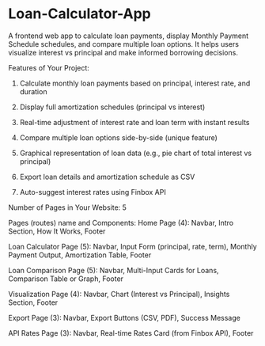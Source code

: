 # Loan-Calculator-App
A frontend web app to calculate loan payments, display Monthly Payment Schedule schedules, and compare multiple loan options. It helps users visualize interest vs principal and make informed borrowing decisions.

Features of Your Project:
1. Calculate monthly loan payments based on principal, interest rate, and duration

2. Display full amortization schedules (principal vs interest)

3. Real-time adjustment of interest rate and loan term with instant results

4. Compare multiple loan options side-by-side (unique feature)

5. Graphical representation of loan data (e.g., pie chart of total interest vs principal)

6. Export loan details and amortization schedule as CSV

7. Auto-suggest interest rates using Finbox API

Number of Pages in Your Website:
5

Pages (routes) name and Components:
Home Page (4): Navbar, Intro Section, How It Works, Footer

Loan Calculator Page (5): Navbar, Input Form (principal, rate, term), Monthly Payment Output, Amortization Table, Footer

Loan Comparison Page (5): Navbar, Multi-Input Cards for Loans, Comparison Table or Graph, Footer

Visualization Page (4): Navbar, Chart (Interest vs Principal), Insights Section, Footer

Export Page (3): Navbar, Export Buttons (CSV, PDF), Success Message

API Rates Page (3): Navbar, Real-time Rates Card (from Finbox API), Footer
